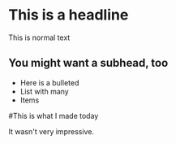 # This is a headline

This is normal text

## You might want a subhead, too

 - Here is a bulleted
 - List with many
 - Items

#This is what I made today

It wasn't very impressive.